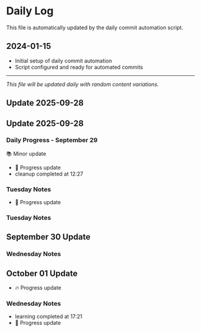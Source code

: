 # Daily Log

This file is automatically updated by the daily commit automation script.

## 2024-01-15
- Initial setup of daily commit automation
- Script configured and ready for automated commits

---

*This file will be updated daily with random content variations.*

## Update 2025-09-28
## Update 2025-09-28
### Daily Progress - September 29
📚 Minor update

- 📝 Progress update
- cleanup completed at 12:27
### Tuesday Notes

- 🚀 Progress update
### Tuesday Notes
## September 30 Update

### Wednesday Notes
## October 01 Update
- 🔥 Progress update

### Wednesday Notes
- learning completed at 17:21
- 📝 Progress update
